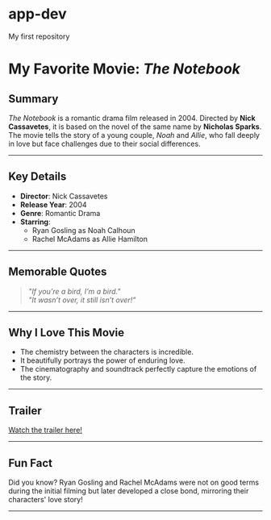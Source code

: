 # app-dev
My first repository 
# My Favorite Movie: *The Notebook*

## Summary
*The Notebook* is a romantic drama film released in 2004. Directed by **Nick Cassavetes**, it is based on the novel of the same name by **Nicholas Sparks**. The movie tells the story of a young couple, *Noah* and *Allie*, who fall deeply in love but face challenges due to their social differences.

---

## Key Details

- **Director**: Nick Cassavetes  
- **Release Year**: 2004  
- **Genre**: Romantic Drama  
- **Starring**:  
  - Ryan Gosling as Noah Calhoun  
  - Rachel McAdams as Allie Hamilton  

---

## Memorable Quotes
> *"If you’re a bird, I’m a bird."*  
> *"It wasn’t over, it still isn’t over!"*

---

## Why I Love This Movie
- The chemistry between the characters is incredible.  
- It beautifully portrays the power of enduring love.  
- The cinematography and soundtrack perfectly capture the emotions of the story.

---

## Trailer
[Watch the trailer here!](https://www.youtube.com/watch?v=FC6biTjEyZw)

---

## Fun Fact
Did you know? Ryan Gosling and Rachel McAdams were not on good terms during the initial filming but later developed a close bond, mirroring their characters' love story!

---
